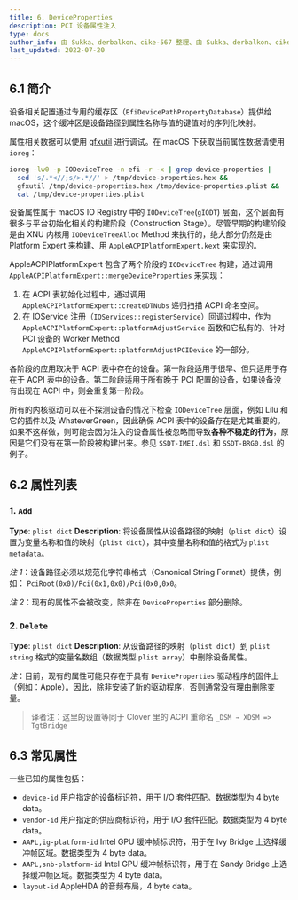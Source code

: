 ```yaml
---
title: 6. DeviceProperties
description: PCI 设备属性注入
type: docs
author_info: 由 Sukka、derbalkon、cike-567 整理、由 Sukka、derbalkon、cike-567 翻译。
last_updated: 2022-07-20
---
```


## 6.1 简介

设备相关配置通过专用的缓存区（`EfiDevicePathPropertyDatabase`）提供给 macOS，这个缓冲区是设备路径到属性名称与值的键值对的序列化映射。

属性相关数据可以使用 [gfxutil](https://github.com/acidanthera/gfxutil) 进行调试。在 macOS 下获取当前属性数据请使用 `ioreg`：

```bash
ioreg -lw0 -p IODeviceTree -n efi -r -x | grep device-properties |
  sed 's/.*<//;s/>.*//' > /tmp/device-properties.hex &&
  gfxutil /tmp/device-properties.hex /tmp/device-properties.plist &&
  cat /tmp/device-properties.plist
```

设备属性属于 macOS IO Registry 中的 `IODeviceTree`(`gIODT`) 层面，这个层面有很多与平台初始化相关的构建阶段（Construction Stage）。尽管早期的构建阶段是由 XNU 内核用 `IODeviceTreeAlloc` Method 来执行的，绝大部分仍然是由 Platform Expert 来构建、用 `AppleACPIPlatformExpert.kext` 来实现的。

AppleACPIPlatformExpert 包含了两个阶段的 `IODeviceTree` 构建，通过调用`AppleACPIPlatformExpert::mergeDeviceProperties` 来实现：

1. 在 ACPI 表初始化过程中，通过调用 `AppleACPIPlatformExpert::createDTNubs` 递归扫描 ACPI 命名空间。
2. 在 IOService 注册（`IOServices::registerService`）回调过程中，作为 `AppleACPIPlatformExpert::platformAdjustService` 函数和它私有的、针对 PCI 设备的 Worker Method `AppleACPIPlatformExpert::platformAdjustPCIDevice` 的一部分。

各阶段的应用取决于 ACPI 表中存在的设备。第一阶段适用于很早、但只适用于存在于 ACPI 表中的设备。第二阶段适用于所有晚于 PCI 配置的设备，如果设备没有出现在 ACPI 中，则会重复第一阶段。

所有的内核驱动可以在不探测设备的情况下检查 `IODeviceTree` 层面，例如 Lilu 和它的插件以及 WhateverGreen，因此确保 ACPI 表中的设备存在是尤其重要的。如果不这样做，则可能会因为注入的设备属性被忽略而导致**各种不稳定的行为**，原因是它们没有在第一阶段被构建出来。参见 `SSDT-IMEI.dsl` 和 `SSDT-BRG0.dsl` 的例子。

## 6.2 属性列表

### 1. `Add`

**Type**: `plist dict`
**Description**: 将设备属性从设备路径的映射（`plist dict`）设置为变量名称和值的映射（`plist dict`），其中变量名称和值的格式为 `plist metadata`。

*注 1*：设备路径必须以规范化字符串格式（Canonical String Format）提供，例如： `PciRoot(0x0)/Pci(0x1,0x0)/Pci(0x0,0x0`。

*注 2*：现有的属性不会被改变，除非在 `DeviceProperties` 部分删除。

### 2. `Delete`

**Type**: `plist dict`
**Description**: 从设备路径的映射（`plist dict`）到 `plist string` 格式的变量名数组（数据类型 `plist array`）中删除设备属性。

*注*：目前，现有的属性可能只存在于具有 `DeviceProperties` 驱动程序的固件上（例如：Apple）。因此，除非安装了新的驱动程序，否则通常没有理由删除变量。

> 译者注：这里的设置等同于 Clover 里的 ACPI 重命名 `_DSM → XDSM => TgtBridge`

## 6.3 常见属性

一些已知的属性包括：

- `device-id`
  用户指定的设备标识符，用于 I/O 套件匹配。数据类型为 4 byte data。
- `vendor-id`
  用户指定的供应商标识符，用于 I/O 套件匹配。数据类型为 4 byte data。
- `AAPL,ig-platform-id`
  Intel GPU 缓冲帧标识符，用于在 Ivy Bridge 上选择缓冲帧区域。数据类型为 4 byte data。
- `AAPL,snb-platform-id`
  Intel GPU 缓冲帧标识符，用于在 Sandy Bridge 上选择缓冲帧区域。数据类型为 4 byte data。
- `layout-id`
  AppleHDA 的音频布局，4 byte data。
